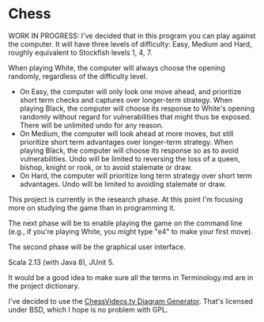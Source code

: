 # Chess

WORK IN PROGRESS: I've decided that in this program you can play against the 
computer. It will have three levels of difficulty: Easy, Medium and Hard, 
roughly equivalent to Stockfish levels 1, 4, 7.

When playing White, the computer will always choose the opening randomly, 
regardless of the difficulty level.

* On Easy, the computer will only look one move ahead, and prioritize short term 
checks and captures over longer-term strategy. When playing Black, the computer 
will choose its response to White's opening randomly without regard for 
vulnerabilities that might thus be exposed. There will be unlimited undo for any 
reason.
* On Medium, the computer will look ahead at more moves, but still prioritize 
short term advantages over longer-term strategy. When playing Black, the 
computer will choose its response so as to avoid vulnerabilities. Undo will be 
limited to reversing the loss of a queen, bishop, knight or rook, or to avoid 
stalemate or draw.
* On Hard, the computer will prioritize long term strategy over short term 
advantages. Undo will be limited to avoiding stalemate or draw.

This project is currently in the research phase. At this point I'm focusing more 
on studying the game than in programming it.

The next phase will be to enable playing the game on the command line (e.g., if 
you're playing White, you might type "e4" to make your first move).

The second phase will be the graphical user interface.

Scala 2.13 (with Java 8), JUnit 5.

It would be a good idea to make sure all the terms in Terminology.md are in the 
project dictionary.

I've decided to use the 
[ChessVideos.tv Diagram Generator](https://www.chessvideos.tv/chess-diagram-generator.php). 
That's licensed under BSD, which I hope is no problem with GPL.
